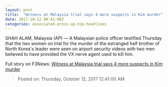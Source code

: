 ```yaml
---
layout: post
title:  "Witness at Malaysia trial says 4 more suspects in Kim murder"
date: 2017-10-12 00:41:00Z
categories: associated-press-ap-top-headlines
---
```


SHAH ALAM, Malaysia (AP) — A Malaysian police officer testified Thursday that the two women on trial for the murder of the estranged half brother of North Korea's leader were seen on airport security videos with two men believed to have provided the VX nerve agent used to kill him.


Full story on F3News: [Witness at Malaysia trial says 4 more suspects in Kim murder](http://www.f3nws.com/n/2ajzrC)

> Posted on: Thursday, October 12, 2017 12:41:00 AM
